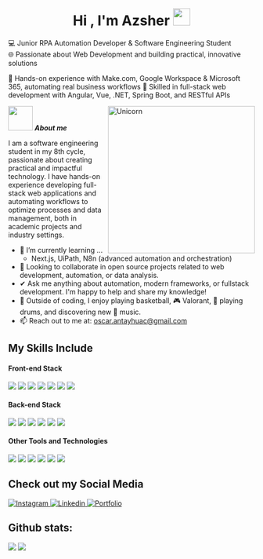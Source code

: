 <h1 align="center"><b>Hi , I'm Azsher </b><img src="https://media.giphy.com/media/hvRJCLFzcasrR4ia7z/giphy.gif" width="35"></h1>
<p>💻 Junior RPA Automation Developer & Software Engineering Student <br>
🌐 Passionate about Web Development and building practical, innovative solutions

🔹 Hands-on experience with Make.com, Google Workspace & Microsoft 365, automating real business workflows
🔹 Skilled in full-stack web development with Angular, Vue, .NET, Spring Boot, and RESTful APIs</p>
<!--  -->
<img align="right" width=300px alt="Unicorn" src="https://media2.giphy.com/media/v1.Y2lkPTc5MGI3NjExOGRoaWVpdXhhdHY0cXN1dXc3Z3AzdHJpMTJoN2g3ZGFsdzExczRmbyZlcD12MV9pbnRlcm5hbF9naWZfYnlfaWQmY3Q9Zw/nBvri64uO4sX6/giphy.gif" />

<img src="https://github.com/7oSkaaa/7oSkaaa/blob/main/Images/about_me.gif?raw=true" width="50px">&nbsp;***About me***

I am a software engineering student in my 8th cycle, passionate about creating practical and impactful technology. I have hands-on experience developing full-stack web applications and automating workflows to optimize processes and data management, both in academic projects and industry settings.
- 🌱 I’m currently learning ...
  - Next.js, UiPath, N8n (advanced automation and orchestration)
- 🤜 Looking to collaborate in open source projects related to web development, automation, or data analysis.
- ✔ Ask me anything about automation, modern frameworks, or fullstack development. I'm happy to help and share my knowledge!<br>
- 🏀 Outside of coding, I enjoy playing basketball, 🎮 Valorant, 🥁 playing drums, and discovering new 🎵 music.
- 📫 Reach out to me at: <a href="valenwerlecontacto@gmail.com">oscar.antayhuac@gmail.com</a>

## My Skills Include

<h4> Front-end Stack </h4>
<span> 
  <img src="https://img.shields.io/badge/Next-black?style=for-the-badge&logo=next.js&logoColor=white">
  <img src="https://img.shields.io/badge/react-%2320232a.svg?style=for-the-badge&logo=react&logoColor=%2361DAFB">
  <img src="https://img.shields.io/badge/vuejs-%2335495e.svg?style=for-the-badge&logo=vuedotjs&logoColor=%234FC08D">
  <img src="https://img.shields.io/badge/angular-%23DD0031.svg?style=for-the-badge&logo=angular&logoColor=white">
  <img src="https://img.shields.io/badge/html5-%23E34F26.svg?style=for-the-badge&logo=html5&logoColor=white">
  <img src="https://img.shields.io/badge/css3-%231572B6.svg?style=for-the-badge&logo=css3&logoColor=white">
  <img src="https://img.shields.io/badge/JavaScript-F7DF1E?style=for-the-badge&logo=javascript&logoColor=black">
</span>

<h4> Back-end Stack </h4>
<span> 
  <img src="https://img.shields.io/badge/Java-ED8B00?style=for-the-badge&logo=java&logoColor=white">
  <img src="https://img.shields.io/badge/spring-%236DB33F.svg?style=for-the-badge&logo=spring&logoColor=white">
  <img src="https://img.shields.io/badge/python-3670A0?style=for-the-badge&logo=python&logoColor=ffdd54">
  <img src= "https://img.shields.io/badge/typescript-%23007ACC.svg?style=for-the-badge&logo=typescript&logoColor=white">
  <img src= "https://img.shields.io/badge/.NET-5C2D91?style=for-the-badge&logo=.net&logoColor=white">
  <img src= "https://img.shields.io/badge/c%23-%23239120.svg?style=for-the-badge&logo=csharp&logoColor=white">
</span> 

<h4> Other Tools and Technologies </h4>
<span>
  <img src="https://img.shields.io/badge/Git-F05032?style=for-the-badge&logo=git&logoColor=white">
  <img src="https://img.shields.io/badge/jira-%230A0FFF.svg?style=for-the-badge&logo=jira&logoColor=white">
  <img src="https://img.shields.io/badge/Notion-%23000000.svg?style=for-the-badge&logo=notion&logoColor=white">
  <img src="https://img.shields.io/badge/MySQL-00000F?style=for-the-badge&logo=mysql&logoColor=white">
  <img src="https://img.shields.io/badge/Microsoft_Excel-217346?style=for-the-badge&logo=microsoft-excel&logoColor=white">
  <img src="https://img.shields.io/badge/power_bi-F2C811?style=for-the-badge&logo=powerbi&logoColor=black">
</span>

## Check out my Social Media

<a href= "https://www.instagram.com/azsher_/?hl=es"> 
    <img src="https://img.shields.io/badge/Instagram-%23E4405F.svg?style=for-the-badge&logo=Instagram&logoColor=white" alt="Instagram">
</a>
<a href="https://www.linkedin.com/in/oscar-antayhua/" >
  <img src="https://img.shields.io/badge/linkedin-%230077B5.svg?style=for-the-badge&logo=linkedin&logoColor=white" alt="Linkedin">
</a>

</a>
<a href="https://oscar-antayhua.vercel.app/">
  <img src="https://img.shields.io/badge/Portfolio-%23000000.svg?style=for-the-badge&logo=firefox&logoColor=#FF7139" alt="Portfolio">
</a>

<h2>Github stats:</h2> 

[![](https://github-readme-stats.vercel.app/api?username=Azsher&show_icons=true&theme=dark&hide_border=true&locale=en)](https://github.com/Azsher)
[![](https://github-readme-streak-stats.herokuapp.com/?user=Azsher&theme=dark)](https://github.com/Azsher)
</div>